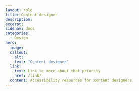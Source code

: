 ```yaml
---
layout: role
title: Content designer
description: 
excerpt: 
sidenav: docs
categories:
  - Design
hero:
  image: 
  callout:
    alt:
    text: "Content designer"
  link:
    text: Link to more about that priority
    href: /link/
  content: Accessibility resources for content designers.
---
```


